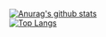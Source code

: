 [![Anurag's github stats](https://github-readme-stats.vercel.app/api?username=am338&theme=transparent)](https://github.com/am338/github-readme-stats)  
[![Top Langs](https://github-readme-stats.vercel.app/api/top-langs/?username=am338&layout=compact&theme=transparent&hide=javascript,html,css,scss,less)](https://github.com/USERNAME/github-readme-stats)

